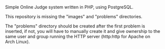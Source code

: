 Simple Online Judge system written in PHP, using PostgreSQL.

This repository is missing the "images" and "problems" directories. 

The "problems" directory should be created after the first problem is 
inserted, if not, you will have to manually create it and give ownership to the same user and group running the HTTP server (http:http for Apache on Arch Linux).
